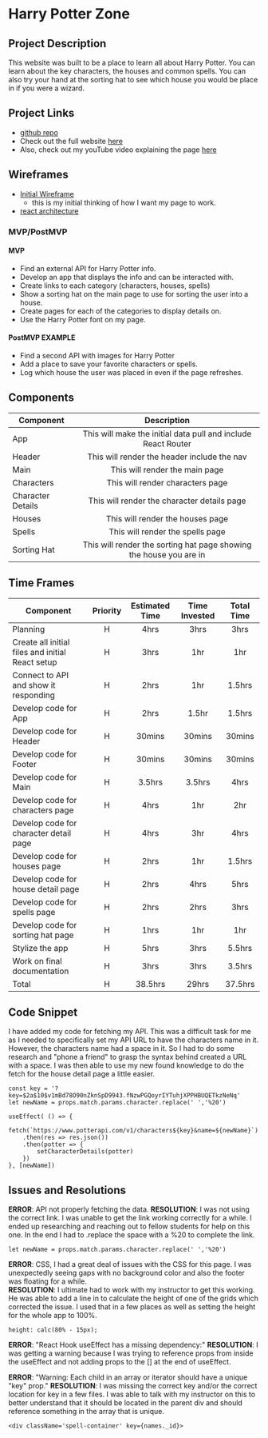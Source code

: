 # Harry Potter Zone

## Project Description

This website was built to be a place to learn all about Harry Potter.  You can learn about the key characters, the houses and common spells.  You can also try your hand at the sorting hat to see which house you would be place in if you were a wizard.

## Project Links

- [github repo](https://github.com/arreid08/harry_potter)
- Check out the full website [here](https://laughing-spence-9236ca.netlify.com)
- Also, check out my youTube video explaining the page [here](https://youtu.be/H9ysidDANso)

## Wireframes

- [Initial Wireframe](https://res.cloudinary.com/john-deere/image/upload/v1578321821/wireframe1_kifapa.jpg)
	- this is my initial thinking of how I want my page to work.
- [react architecture](https://res.cloudinary.com/john-deere/image/upload/v1578591005/React_Architecture_hgg5ln.png)

### MVP/PostMVP

#### MVP
- Find an external API for Harry Potter info.
- Develop an app that displays the info and can be interacted with.
- Create links to each category (characters, houses, spells)
- Show a sorting hat on the main page to use for sorting the user into a house.
- Create pages for each of the categories to display details on.
- Use the Harry Potter font on my page.

#### PostMVP EXAMPLE
- Find a second API with images for Harry Potter
- Add a place to save your favorite characters or spells.
- Log which house the user was placed in even if the page refreshes.

## Components

| Component | Description | 
| --- | :---: |  
| App | This will make the initial data pull and include React Router| 
| Header | This will render the header include the nav | 
| Main | This will render the main page | 
| Characters | This will render characters page | 
| Character Details | This will render the character details page | 
| Houses | This will render the houses page | 
| Spells | This will render the spells page | 
| Sorting Hat | This will render the sorting hat page showing the house you are in | 

## Time Frames

| Component | Priority | Estimated Time | Time Invested | Total Time |
| --- | :---: |  :---: | :---: | :---: |
| Planning | H | 4hrs | 3hrs | 3hrs |
| Create all initial files and initial React setup | H | 3hrs | 1hr | 1hr |
| Connect to API and show it responding | H | 2hrs | 1hr | 1.5hrs |
| Develop code for App | H | 2hrs | 1.5hr | 1.5hrs |
| Develop code for Header | H | 30mins | 30mins | 30mins |
| Develop code for Footer | H | 30mins | 30mins | 30mins |
| Develop code for Main | H | 3.5hrs | 3.5hrs | 4hrs |
| Develop code for characters page | H | 4hrs | 1hr | 2hr |
| Develop code for character detail page | H | 4hrs | 3hr | 4hrs |
| Develop code for houses page | H | 2hrs | 1hr | 1.5hrs |
| Develop code for house detail page | H | 2hrs | 4hrs | 5hrs |
| Develop code for spells page | H | 2hrs | 2hrs | 3hrs |
| Develop code for sorting hat page | H | 1hrs | 1hr | 1hr |
| Stylize the app | H | 5hrs | 3hrs | 5.5hrs |
| Work on final documentation | H | 3hrs | 3hrs | 3.5hrs |
| Total | H | 38.5hrs | 29hrs | 37.5hrs |

## Code Snippet

I have added my code for fetching my API.  This was a difficult task for me as I needed to specifically set my API URL to have the characters name in it.  However, the characters name had a space in it.  So I had to do some research and "phone a friend" to grasp the syntax behind created a URL with a space.  I was then able to use my new found knowledge to do the fetch for the house detail page a little easier.    

```
const key = '?key=$2a$10$v1mBd78O90nZknSpD9943.fNzwPGQoyrIYTuhjXPPHBUQETkzNeNq'
let newName = props.match.params.character.replace(' ','%20')

useEffect( () => {
	fetch(`https://www.potterapi.com/v1/characters${key}&name=${newName}`)
	.then(res => res.json())
	.then(potter => {
		setCharacterDetails(potter)
	})
}, [newName])
```

## Issues and Resolutions

**ERROR**:  API not properly fetching the data. 
**RESOLUTION**: I was not using the correct link.  I was unable to get the link working correctly for a while.  I ended up researching and reaching out to fellow students for help on this one.  In the end I had to .replace the space with a %20 to complete the link.
```
let newName = props.match.params.character.replace(' ','%20')
``` 

**ERROR**:  CSS, I had a great deal of issues with the CSS for this page.  I was unexpectedly seeing gaps with no background color and also the footer was floating for a while.  
**RESOLUTION**: I ultimate had to work with my instructor to get this working.  He was able to add a line in to calculate the height of one of the grids which corrected the issue.  I used that in a few places as well as setting the height for the whole app to 100%.
```
height: calc(80% - 15px);
```

**ERROR**:  "React Hook useEffect has a missing dependency:"
**RESOLUTION**: I was getting a warning because I was trying to reference props from inside the useEffect and not adding props to the [] at the end of useEffect.

**ERROR**: "Warning: Each child in an array or iterator should have a unique "key" prop."
**RESOLUTION**: I was missing the correct key and/or the correct location for key in a few files.  I was able to talk with my instructor on this to better understand that it should be located in the parent div and should reference something in the array that is unique. 
```
<div className='spell-container' key={names._id}>
```